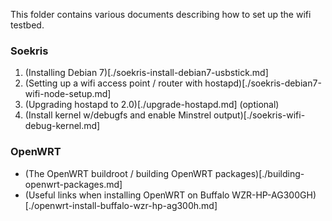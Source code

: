 This folder contains various documents describing how to set up the wifi testbed.

### Soekris ###

1. (Installing Debian 7)[./soekris-install-debian7-usbstick.md]
2. (Setting up a wifi access point / router with hostapd)[./soekris-debian7-wifi-node-setup.md]
3. (Upgrading hostapd to 2.0)[./upgrade-hostapd.md] (optional)
4. (Install kernel w/debugfs and enable Minstrel output)[./soekris-wifi-debug-kernel.md]

### OpenWRT ###

* (The OpenWRT buildroot / building OpenWRT packages)[./building-openwrt-packages.md]
* (Useful links when installing OpenWRT on Buffalo WZR-HP-AG300GH)[./openwrt-install-buffalo-wzr-hp-ag300h.md]

